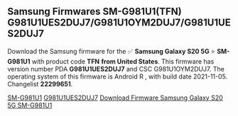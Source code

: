 <h2>Samsung Firmwares SM-G981U1(TFN) G981U1UES2DUJ7/G981U1OYM2DUJ7/G981U1UES2DUJ7</h2>
Download the Samsung firmware for the ✅ <strong>Samsung Galaxy S20 5G </strong> ⭐ <strong>SM-G981U1</strong> with product code <strong>TFN</strong> <strong> from United States</strong>. This firmware has version number PDA <strong>G981U1UES2DUJ7</strong> and CSC G981U1OYM2DUJ7. The operating system of this firmware is Android R , with build date 2021-11-05. Changelist <strong>22299651</strong>.


[SM-G981U1](https://samfirm.shop/samsung/model/SM-G981U1)
[G981U1UES2DUJ7](https://samfirm.shop/samsung/pda/G981U1UES2DUJ7)
[Download Firmware Samsung Galaxy S20 5G SM-G981U1](https://samfirm.shop/samsung/firmware/471687)
